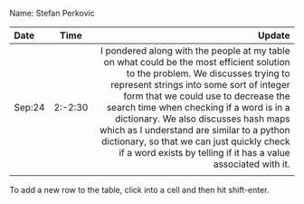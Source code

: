 Name: Stefan Perkovic

| Date   |  Time   |                                                                                                                                                                                                                                                                                                                                                                                                                                                                Update |
|:-------|:-------:|----------------------------------------------------------------------------------------------------------------------------------------------------------------------------------------------------------------------------------------------------------------------------------------------------------------------------------------------------------------------------------------------------------------------------------------------------------------------:|
| Sep:24 | 2:-2:30 | I pondered along with the people at my table on what could be the most efficient solution to the problem. We discusses trying to represent strings into some sort of integer form that we could use to decrease the search time when checking if a word is in a dictionary. We also discusses hash maps which as I understand are similar to a python dictionary, so that we can just quickly check if a word exists by telling if it has a value associated with it. |
|        |         |                                                                                                                                                                                                                                                                                                                                                                                                                                                                       |


To add a new row to the table, click into a cell and then hit shift-enter.
